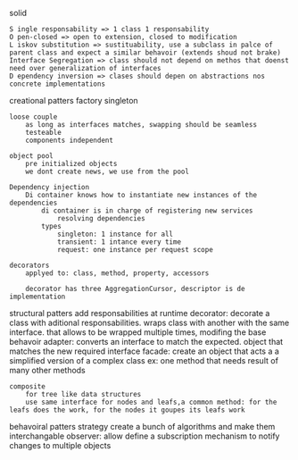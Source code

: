 solid

    S ingle responsability => 1 class 1 responsability
    O pen-closed => open to extension, closed to modification
    L iskov substitution => sustituability, use a subclass in palce of parent class and expect a similar behavoir (extends shoud not brake)
    Interface Segregation => class should not depend on methos that doenst need over generalization of interfaces
    D ependency inversion => clases should depen on abstractions nos concrete implementations

creational patters
    factory
    singleton
        
    loose couple
        as long as interfaces matches, swapping should be seamless
        testeable
        components independent

    object pool
        pre initialized objects
        we dont create news, we use from the pool
        
    Dependency injection
        Di container knows how to instantiate new instances of the dependencies
            di container is in charge of registering new services
                resolving dependencies
            types
                singleton: 1 instance for all
                transient: 1 intance every time
                request: one instance per request scope

    decorators  
        applyed to: class, method, property, accessors

        decorator has three AggregationCursor, descriptor is de implementation

structural patters
    add responsabilities at runtime
    decorator: decorate a class with aditional responsabilities. wraps class with another with the same interface. that allows to be wrapped multiple times, modifing the base behavoir
    adapter: converts an interface to match the expected. object that matches the new required interface 
    facade: create an object that acts a a simplified version of a complex class
        ex: one method that needs result of many other methods

    composite
        for tree like data structures
        use same interface for nodes and leafs,a common method: for the leafs does the work, for the nodes it goupes its leafs work 

behavoiral patters
    strategy create a bunch of algorithms and make them interchangable
    observer: allow define a subscription mechanism to notify changes to multiple objects

